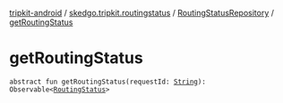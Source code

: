 [tripkit-android](../../index.md) / [skedgo.tripkit.routingstatus](../index.md) / [RoutingStatusRepository](index.md) / [getRoutingStatus](./get-routing-status.md)

# getRoutingStatus

`abstract fun getRoutingStatus(requestId: `[`String`](https://kotlinlang.org/api/latest/jvm/stdlib/kotlin/-string/index.html)`): Observable<`[`RoutingStatus`](../-routing-status/index.md)`>`